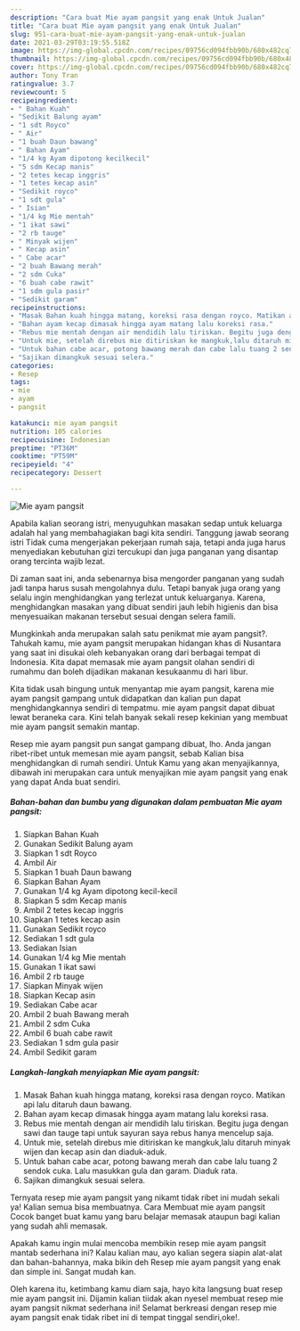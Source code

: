 ```yaml
---
description: "Cara buat Mie ayam pangsit yang enak Untuk Jualan"
title: "Cara buat Mie ayam pangsit yang enak Untuk Jualan"
slug: 951-cara-buat-mie-ayam-pangsit-yang-enak-untuk-jualan
date: 2021-03-29T03:19:55.518Z
image: https://img-global.cpcdn.com/recipes/09756cd094fbb90b/680x482cq70/mie-ayam-pangsit-foto-resep-utama.jpg
thumbnail: https://img-global.cpcdn.com/recipes/09756cd094fbb90b/680x482cq70/mie-ayam-pangsit-foto-resep-utama.jpg
cover: https://img-global.cpcdn.com/recipes/09756cd094fbb90b/680x482cq70/mie-ayam-pangsit-foto-resep-utama.jpg
author: Tony Tran
ratingvalue: 3.7
reviewcount: 5
recipeingredient:
- " Bahan Kuah"
- "Sedikit Balung ayam"
- "1 sdt Royco"
- " Air"
- "1 buah Daun bawang"
- " Bahan Ayam"
- "1/4 kg Ayam dipotong kecilkecil"
- "5 sdm Kecap manis"
- "2 tetes kecap inggris"
- "1 tetes kecap asin"
- "Sedikit royco"
- "1 sdt gula"
- " Isian"
- "1/4 kg Mie mentah"
- "1 ikat sawi"
- "2 rb tauge"
- " Minyak wijen"
- " Kecap asin"
- " Cabe acar"
- "2 buah Bawang merah"
- "2 sdm Cuka"
- "6 buah cabe rawit"
- "1 sdm gula pasir"
- "Sedikit garam"
recipeinstructions:
- "Masak Bahan kuah hingga matang, koreksi rasa dengan royco. Matikan api lalu ditaruh daun bawang."
- "Bahan ayam kecap dimasak hingga ayam matang lalu koreksi rasa."
- "Rebus mie mentah dengan air mendidih lalu tiriskan. Begitu juga dengan sawi dan tauge tapi untuk sayuran saya rebus hanya mencelup saja."
- "Untuk mie, setelah direbus mie ditiriskan ke mangkuk,lalu ditaruh minyak wijen dan kecap asin dan diaduk-aduk."
- "Untuk bahan cabe acar, potong bawang merah dan cabe lalu tuang 2 sendok cuka. Lalu masukkan gula dan garam. Diaduk rata."
- "Sajikan dimangkuk sesuai selera."
categories:
- Resep
tags:
- mie
- ayam
- pangsit

katakunci: mie ayam pangsit 
nutrition: 105 calories
recipecuisine: Indonesian
preptime: "PT36M"
cooktime: "PT59M"
recipeyield: "4"
recipecategory: Dessert

---
```



![Mie ayam pangsit](https://img-global.cpcdn.com/recipes/09756cd094fbb90b/680x482cq70/mie-ayam-pangsit-foto-resep-utama.jpg)

Apabila kalian seorang istri, menyuguhkan masakan sedap untuk keluarga adalah hal yang membahagiakan bagi kita sendiri. Tanggung jawab seorang istri Tidak cuma mengerjakan pekerjaan rumah saja, tetapi anda juga harus menyediakan kebutuhan gizi tercukupi dan juga panganan yang disantap orang tercinta wajib lezat.

Di zaman  saat ini, anda sebenarnya bisa mengorder panganan yang sudah jadi tanpa harus susah mengolahnya dulu. Tetapi banyak juga orang yang selalu ingin menghidangkan yang terlezat untuk keluarganya. Karena, menghidangkan masakan yang dibuat sendiri jauh lebih higienis dan bisa menyesuaikan makanan tersebut sesuai dengan selera famili. 



Mungkinkah anda merupakan salah satu penikmat mie ayam pangsit?. Tahukah kamu, mie ayam pangsit merupakan hidangan khas di Nusantara yang saat ini disukai oleh kebanyakan orang dari berbagai tempat di Indonesia. Kita dapat memasak mie ayam pangsit olahan sendiri di rumahmu dan boleh dijadikan makanan kesukaanmu di hari libur.

Kita tidak usah bingung untuk menyantap mie ayam pangsit, karena mie ayam pangsit gampang untuk didapatkan dan kalian pun dapat menghidangkannya sendiri di tempatmu. mie ayam pangsit dapat dibuat lewat beraneka cara. Kini telah banyak sekali resep kekinian yang membuat mie ayam pangsit semakin mantap.

Resep mie ayam pangsit pun sangat gampang dibuat, lho. Anda jangan ribet-ribet untuk memesan mie ayam pangsit, sebab Kalian bisa menghidangkan di rumah sendiri. Untuk Kamu yang akan menyajikannya, dibawah ini merupakan cara untuk menyajikan mie ayam pangsit yang enak yang dapat Anda buat sendiri.

<!--inarticleads1-->

##### Bahan-bahan dan bumbu yang digunakan dalam pembuatan Mie ayam pangsit:

1. Siapkan  Bahan Kuah
1. Gunakan Sedikit Balung ayam
1. Siapkan 1 sdt Royco
1. Ambil  Air
1. Siapkan 1 buah Daun bawang
1. Siapkan  Bahan Ayam
1. Gunakan 1/4 kg Ayam dipotong kecil-kecil
1. Siapkan 5 sdm Kecap manis
1. Ambil 2 tetes kecap inggris
1. Siapkan 1 tetes kecap asin
1. Gunakan Sedikit royco
1. Sediakan 1 sdt gula
1. Sediakan  Isian
1. Gunakan 1/4 kg Mie mentah
1. Gunakan 1 ikat sawi
1. Ambil 2 rb tauge
1. Siapkan  Minyak wijen
1. Siapkan  Kecap asin
1. Sediakan  Cabe acar
1. Ambil 2 buah Bawang merah
1. Ambil 2 sdm Cuka
1. Ambil 6 buah cabe rawit
1. Sediakan 1 sdm gula pasir
1. Ambil Sedikit garam




<!--inarticleads2-->

##### Langkah-langkah menyiapkan Mie ayam pangsit:

1. Masak Bahan kuah hingga matang, koreksi rasa dengan royco. Matikan api lalu ditaruh daun bawang.
1. Bahan ayam kecap dimasak hingga ayam matang lalu koreksi rasa.
1. Rebus mie mentah dengan air mendidih lalu tiriskan. Begitu juga dengan sawi dan tauge tapi untuk sayuran saya rebus hanya mencelup saja.
1. Untuk mie, setelah direbus mie ditiriskan ke mangkuk,lalu ditaruh minyak wijen dan kecap asin dan diaduk-aduk.
1. Untuk bahan cabe acar, potong bawang merah dan cabe lalu tuang 2 sendok cuka. Lalu masukkan gula dan garam. Diaduk rata.
1. Sajikan dimangkuk sesuai selera.




Ternyata resep mie ayam pangsit yang nikamt tidak ribet ini mudah sekali ya! Kalian semua bisa membuatnya. Cara Membuat mie ayam pangsit Cocok banget buat kamu yang baru belajar memasak ataupun bagi kalian yang sudah ahli memasak.

Apakah kamu ingin mulai mencoba membikin resep mie ayam pangsit mantab sederhana ini? Kalau kalian mau, ayo kalian segera siapin alat-alat dan bahan-bahannya, maka bikin deh Resep mie ayam pangsit yang enak dan simple ini. Sangat mudah kan. 

Oleh karena itu, ketimbang kamu diam saja, hayo kita langsung buat resep mie ayam pangsit ini. Dijamin kalian tiidak akan nyesel membuat resep mie ayam pangsit nikmat sederhana ini! Selamat berkreasi dengan resep mie ayam pangsit enak tidak ribet ini di tempat tinggal sendiri,oke!.

